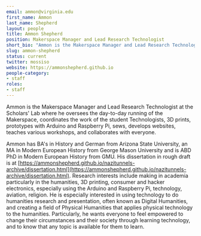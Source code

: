 ```yaml
---
email: ammon@virginia.edu
first_name: Ammon
last_name: Shepherd
layout: people
title: Ammon Shepherd
position: Makerspace Manager and Lead Research Technologist
short_bio: "Ammon is the Makerspace Manager and Lead Research Technologist at the Scholars' Lab where he oversees the day-to-day running of the Makerspace, coordinates the work of the student Technologists, 3D prints, prototypes with Arduino and Raspberry Pi, sews, develops websites, teaches various workshops, and collaborates with everyone."
slug: ammon-shepherd
status: current
twitter: mossiso
website: https://ammonshepherd.github.io
people-category:
- staff
roles:
- staff
---
```


Ammon is the Makerspace Manager and Lead Research Technologist at the Scholars' Lab where he oversees the day-to-day running of the Makerspace, coordinates the work of the student Technologists, 3D prints, prototypes with Arduino and Raspberry Pi, sews, develops websites, teaches various workshops, and collaborates with everyone.

Ammon has BA's in History and German from Arizona State University, an MA in Modern European History from George Mason University and is ABD PhD in Modern European History from GMU. His dissertation in rough draft is at [https://ammonshepherd.github.io/nazitunnels-archive/dissertation.html](https://ammonshepherd.github.io/nazitunnels-archive/dissertation.html). Research interests include making in academia particularly in the humanities, 3D printing, consumer and hacker electronics, especially using the Arduino and Raspberry Pi, technology, aviation, religion. He is especially interested in using technology to do humanities research and presentation, often known as Digital Humanities, and creating a field of Physical Humanities that applies physical technology to the humanities. Particularly, he wants everyone to feel empowered to change their circumstances and their society through learning technology, and to know that any topic is available for them to learn.
